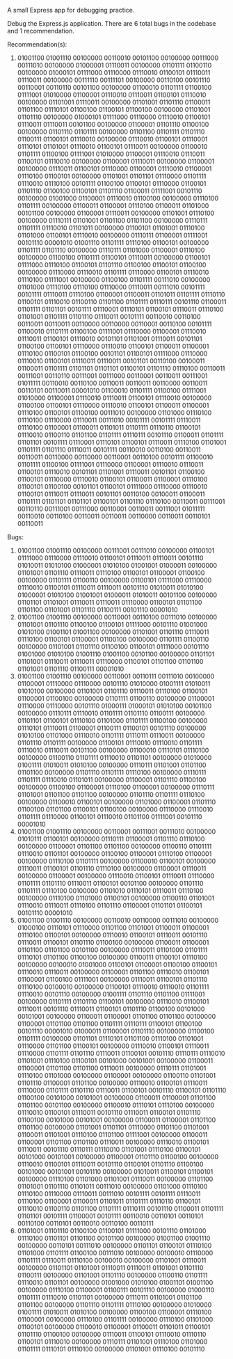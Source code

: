 A small Express app for debugging practice.

Debug the Express.js application. There are 6 total bugs in the codebase and 1 recommendation.

Recommendation(s):

1. 01001100 01001110 00100000 00110010 00101100 00100000 00111000 00111010 00100000 01000001 01110011 00100000 01101111 01100110 00100000 01000101 01111000 01110000 01110010 01100101 01110011 01110011 00100000 00111110 00111101 00100000 00110100 00101110 00110001 00110110 00101100 00100000 01100010 01101111 01100100 01111001 01010000 01100001 01110010 01110011 01100101 01110010 00100000 01101001 01110011 00100000 01101001 01101110 01100011 01101100 01110101 01100100 01100101 01100100 00100000 01101001 01101110 00100000 01000101 01111000 01110000 01110010 01100101 01110011 01110011 00101100 00100000 01100001 01101110 01100100 00100000 01101110 01101111 00100000 01101100 01101111 01101110 01100111 01100101 01110010 00100000 01110010 01100101 01110001 01110101 01101001 01110010 01100101 01110011 00100000 01100010 01101111 01100100 01111001 01010000 01100001 01110010 01110011 01100101 01110010 00100000 01100001 01110011 00100000 01100001 00100000 01110011 01100101 01110000 01100001 01110010 01100001 01110100 01100101 00100000 01101001 01101101 01110000 01101111 01110010 01110100 00101111 01100100 01100101 01110000 01100101 01101110 01100100 01100101 01101110 01100011 01111001 00101110 00100000 01001000 01100001 01110010 01100100 00100000 01110100 01101111 00100000 01100011 01100001 01110100 01100011 01101000 00101100 00100000 01100001 01110011 00100000 01101001 01110100 00100000 01110111 01101001 01101100 01101100 00100000 01110111 01101111 01110010 01101011 00100000 01100101 01101001 01110100 01101000 01100101 01110010 00100000 01110111 01100001 01111001 00101110 00001010 01001110 01101111 01110100 01100101 00100000 01101111 01101110 00100000 01110111 01101000 01100001 01110100 00100000 01100100 01101111 01100101 01110011 00100000 01100101 01111000 01110100 01100101 01101110 01100100 01100101 01100100 00100000 01110000 01110010 01101111 01110000 01100101 01110010 01110100 01111001 00100000 01100100 01101111 00111010 00100000 01101000 01110100 01110100 01110000 01110011 00111010 00101111 00101111 01110011 01110100 01100001 01100011 01101011 01101111 01110110 01100101 01110010 01100110 01101100 01101111 01110111 00101110 01100011 01101111 01101101 00101111 01110001 01110101 01100101 01110011 01110100 01101001 01101111 01101110 01110011 00101111 00110010 00110100 00110011 00110011 00110000 00110000 00110001 00110100 00101111 01100010 01101111 01100100 01111001 01110000 01100001 01110010 01110011 01100101 01110010 00101101 01101001 01110011 00101101 01100100 01100101 01110000 01110010 01100101 01100011 01100001 01110100 01100101 01100100 00101101 01100101 01111000 01110000 01110010 01100101 01110011 01110011 00101101 00110100 00100011 01100011 01101111 01101101 01101101 01100101 01101110 01110100 00110011 00111001 00110110 00111001 00111000 00110001 00110011 00111001 01011111 00110010 00110100 00110011 00110011 00110000 00110011 00110101 00110011 00001010 01100010 01101111 01100100 01111001 01010000 01100001 01110010 01110011 01100101 01110010 00100000 01100100 01100101 01110000 01110010 01100101 01100011 01100001 01110100 01100101 01100100 00111010 00100000 01101000 01110100 01110100 01110000 01110011 00111010 00101111 00101111 01110011 01110100 01100001 01100011 01101011 01101111 01110110 01100101 01110010 01100110 01101100 01101111 01110111 00101110 01100011 01101111 01101101 00101111 01110001 01110101 01100101 01110011 01110100 01101001 01101111 01101110 01110011 00101111 00110010 00110100 00110011 00110011 00110000 00110000 00110001 00110100 00101111 01100010 01101111 01100100 01111001 01110000 01100001 01110010 01110011 01100101 01110010 00101101 01101001 01110011 00101101 01100100 01100101 01110000 01110010 01100101 01100011 01100001 01110100 01100101 01100100 00101101 01100101 01111000 01110000 01110010 01100101 01110011 01110011 00101101 00110100 00100011 01100011 01101111 01101101 01101101 01100101 01101110 01110100 00110011 00111001 00110110 00111001 00111000 00110001 00110011 00111001 01011111 00110010 00110100 00110011 00110011 00110000 00110011 00110101 00110011

Bugs:

1. 01001100 01001110 00100000 00111001 00111010 00100000 01100101 01111000 01110000 01110010 01100101 01110011 01110011 00101110 01010011 01010100 01000001 01010100 01001001 01000011 00100000 01101001 01101110 01110011 01110100 01100101 01100001 01100100 00100000 01101111 01100110 00100000 01100101 01111000 01110000 01110010 01100101 01110011 01110011 00101110 01010011 01010100 01000001 01010100 01001001 01000011 01010011 00101100 00100000 01101101 01101001 01110011 01110011 01110000 01100101 01101100 01101100 01101001 01101110 01100111 00101110 00001010
2. 01001100 01001110 00100000 00110001 00110100 00111010 00100000 01101001 01101110 01100100 01100101 01111000 00101110 01001000 01010100 01001101 01001100 00100000 01101001 01101110 01110011 01110100 01100101 01100001 01100100 00100000 01101111 01100110 00100000 01101001 01101110 01100100 01100101 01111000 00101110 01001000 01010100 01001110 01001100 00101100 00100000 01101101 01101001 01110011 01110011 01110000 01100101 01101100 01101100 01101001 01101110 01100111 00001010
3. 01001100 01001110 00100000 00110001 00110111 00111010 00100000 01100001 01110000 01110000 00101110 01010000 01001111 01010011 01010100 00100000 01101001 01101110 01110011 01110100 01100101 01100001 01100100 00100000 01101111 01100110 00100000 01100001 01110000 01110000 00101110 01000111 01000101 01010100 00101100 00100000 01110111 01110010 01101111 01101110 01100111 00100000 01101101 01100101 01110100 01101000 01101111 01100100 00100000 01110101 01110011 01100001 01100111 01100101 00101110 00100000 01010100 01101000 01110010 01101111 01110111 01110011 00100000 01101110 01101111 00100000 01100101 01110010 01110010 01101111 01110010 01110011 00101100 00100000 01100010 01110101 01110100 00100000 01100110 01101111 01110010 01101101 00100000 01010000 01001111 01010011 01010100 00100000 01110111 01101001 01101100 01101100 00100000 01101110 01101111 01110100 00100000 01110111 01101111 01110010 01101011 00100000 01100001 01101110 01100100 00100000 01100100 01100001 01110100 01100001 00100000 01110111 01101001 01101100 01101100 00100000 01101110 01101111 01110100 00100000 01100010 01100101 00100000 01101000 01100001 01101110 01100100 01101100 01100101 01100100 00100000 01110000 01110010 01101111 01110000 01100101 01110010 01101100 01111001 00101110 00001010
4. 01001100 01001110 00100000 00110001 00111001 00111010 00100000 01010111 01100101 00100000 01110111 01100001 01101110 01110100 00100000 01100001 01101100 01101100 00100000 01100110 01101111 01110010 01101101 00100000 01100100 01100001 01110100 01100001 00100000 01110100 01101111 00100000 01100010 01100101 00100000 01110011 01100101 01101110 01110100 00100000 01100001 01110011 00100000 01100001 00100000 01110010 01100101 01110011 01110000 01101111 01101110 01110011 01100101 00101100 00100000 01101110 01101111 01110100 00100000 01101010 01110101 01110011 01110100 00100000 01110100 01101000 01100101 00100000 01100110 01101001 01110010 01110011 01110100 01101110 01100001 01101101 01100101 00101110 00001010
5. 01001100 01001110 00100000 00110010 00110000 00111010 00100000 01000100 01110101 01110000 01101100 01101001 01100011 01100001 01110100 01100101 00100000 01110010 01100101 01110011 00101110 01110011 01100101 01101110 01100100 00100000 01100011 01100001 01101100 01101100 00101100 00100000 01110011 01101000 01101111 01110101 01101100 01100100 00100000 01100111 01100101 01110100 00100000 00100010 01001000 01100101 01100001 01100100 01100101 01110010 01110011 00100000 01100001 01101100 01110010 01100101 01100001 01100100 01111001 00100000 01110011 01100101 01101110 01110100 00100010 00100000 01100101 01110010 01110010 01101111 01110010 00101110 00100000 01001111 01101110 01101100 01111001 00100000 01101111 01101110 01100101 00100000 01110010 01100101 01110011 00101110 01110011 01100101 01101110 01100100 00101000 00101001 00100000 01100011 01100001 01101100 01101100 00100000 01100001 01101100 01101100 01101111 01110111 01100101 01100100 00101110 00001010 01000011 01100001 01101110 00100000 01100100 01101111 00100000 01101101 01110101 01101100 01110100 01101001 01110000 01101100 01100101 00100000 01110010 01100101 01110011 01110000 01101111 01101110 01110011 01100101 00101110 01110111 01110010 01101001 01110100 01100101 00101000 00101001 00100000 01100011 01100001 01101100 01101100 01110011 00100000 01110111 01101001 01110100 01101000 00100000 01100001 00100000 01100110 01101001 01101110 01100001 01101100 00100000 01110010 01100101 01110011 01110000 01101111 01101110 01110011 01100101 00101110 01100101 01101110 01100100 00101000 00101001 00100000 01100011 01100001 01101100 01101100 00101100 00100000 01100010 01110101 01110100 00100000 01110010 01100101 01110011 00101110 01110011 01100101 01101110 01100100 00101000 00101001 00100000 01100011 01100001 01101100 01101100 00100000 01101001 01101101 01110000 01101100 01101001 01100011 01101001 01110100 01101100 01111001 00100000 01100011 01100001 01101100 01101100 01110011 00100000 01110010 01100101 01110011 00101110 01110111 01110010 01101001 01110100 01100101 00101000 00101001 00100000 01100001 01101110 01100100 00100000 01110010 01100101 01110011 00101110 01100101 01101110 01100100 00101000 00101001 00101110 00100000 01010011 01100101 01100101 00100000 01110100 01101000 01101001 01110011 00100000 01101100 01101001 01101110 01101011 00111010 00100000 01101000 01110100 01110100 01110000 01110011 00111010 00101111 00101111 01110011 01110100 01100001 01100011 01101011 01101111 01110110 01100101 01110010 01100110 01101100 01101111 01110111 00101110 01100011 01101111 01101101 00101111 01100001 00101111 00110010 00110101 00110101 00110100 00110101 00110010 00110100 00110111
6. 01101001 01101110 01100100 01100101 01111000 00101110 01101000 01110100 01101101 01101100 00101100 00100000 01001100 01001110 00100000 00110101 00111010 00100000 01101101 01100101 01110100 01101000 01101111 01100100 00111010 00100000 00100010 01110000 01101111 01110011 01110100 00100010 00100000 01101001 01110011 00100000 01101101 01101001 01110011 01110011 01101001 01101110 01100111 00100000 01101001 01101110 00100000 01100110 01101111 01110010 01101101 00100000 01001000 01010100 01001101 01001100 00100000 01110100 01100001 01100111 00101110 00100000 01000110 01101111 01110010 01101101 00100000 01110111 01101001 01101100 01101100 00100000 01101110 01101111 01110100 00100000 01010000 01001111 01010011 01010100 00100000 01100100 01100001 01110100 01100001 00100000 01110100 01101111 00100000 01110100 01101000 01100101 00100000 01100010 01100001 01100011 01101011 01100101 01101110 01100100 00100000 01110011 01100101 01110010 01110110 01100101 01110010 00100000 01110111 01101001 01110100 01101000 01101111 01110101 01110100 00100000 01101001 01110100 00101110
